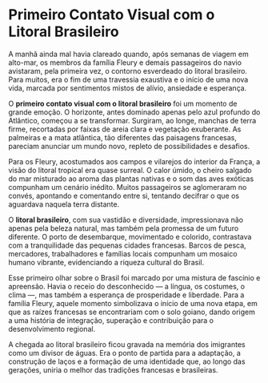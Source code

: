 # Primeiro Contato Visual com o Litoral Brasileiro

A manhã ainda mal havia clareado quando, após semanas de viagem em alto-mar, os membros da família Fleury e demais passageiros do navio avistaram, pela primeira vez, o contorno esverdeado do litoral brasileiro. Para muitos, era o fim de uma travessia exaustiva e o início de uma nova vida, marcada por sentimentos mistos de alívio, ansiedade e esperança.

O **primeiro contato visual com o litoral brasileiro** foi um momento de grande emoção. O horizonte, antes dominado apenas pelo azul profundo do Atlântico, começou a se transformar. Surgiram, ao longe, manchas de terra firme, recortadas por faixas de areia clara e vegetação exuberante. As palmeiras e a mata atlântica, tão diferentes das paisagens francesas, pareciam anunciar um mundo novo, repleto de possibilidades e desafios.

Para os Fleury, acostumados aos campos e vilarejos do interior da França, a visão do litoral tropical era quase surreal. O calor úmido, o cheiro salgado do mar misturado ao aroma das plantas nativas e o som das aves exóticas compunham um cenário inédito. Muitos passageiros se aglomeraram no convés, apontando e comentando entre si, tentando decifrar o que os aguardava naquela terra distante.

O **litoral brasileiro**, com sua vastidão e diversidade, impressionava não apenas pela beleza natural, mas também pela promessa de um futuro diferente. O porto de desembarque, movimentado e colorido, contrastava com a tranquilidade das pequenas cidades francesas. Barcos de pesca, mercadores, trabalhadores e famílias locais compunham um mosaico humano vibrante, evidenciando a riqueza cultural do Brasil.

Esse primeiro olhar sobre o Brasil foi marcado por uma mistura de fascínio e apreensão. Havia o receio do desconhecido — a língua, os costumes, o clima —, mas também a esperança de prosperidade e liberdade. Para a família Fleury, aquele momento simbolizava o início de uma nova etapa, em que as raízes francesas se encontrariam com o solo goiano, dando origem a uma história de integração, superação e contribuição para o desenvolvimento regional.

A chegada ao litoral brasileiro ficou gravada na memória dos imigrantes como um divisor de águas. Era o ponto de partida para a adaptação, a construção de laços e a formação de uma identidade que, ao longo das gerações, uniria o melhor das tradições francesas e brasileiras.